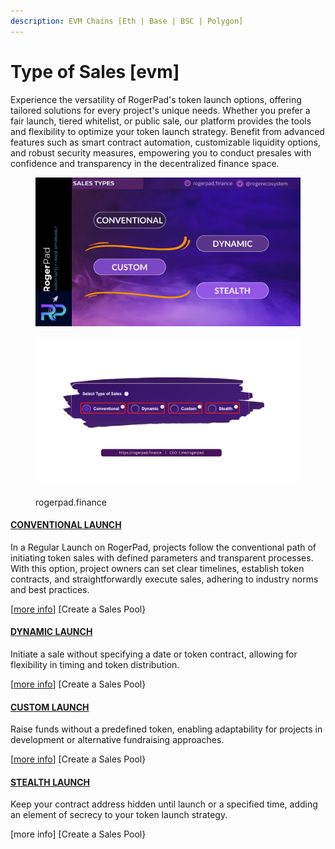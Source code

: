 ```yaml
---
description: EVM Chains [Eth | Base | BSC | Polygon]
---
```


# Type of Sales \[evm]

Experience the versatility of RogerPad's token launch options, offering tailored solutions for every project's unique needs. Whether you prefer a fair launch, tiered whitelist, or public sale, our platform provides the tools and flexibility to optimize your token launch strategy. Benefit from advanced features such as smart contract automation, customizable liquidity options, and robust security measures, empowering you to conduct presales with confidence and transparency in the decentralized finance space.

<figure><img src="../../.gitbook/assets/3 (1).png" alt=""><figcaption></figcaption></figure>

<figure><img src="../../.gitbook/assets/SALES TYPES.png" alt=""><figcaption><p>rogerpad.finance</p></figcaption></figure>

#### [CONVENTIONAL LAUNCH](https://docs.rogerpad.finance/v/rogerpad-solana-chain/solana-chain/solana-chain/roger-pad-details/type-of-sales/conventional-launch) <a href="#conventional-launch" id="conventional-launch"></a>

In a Regular Launch on RogerPad, projects follow the conventional path of initiating token sales with defined parameters and transparent processes. With this option, project owners can set clear timelines, establish token contracts, and straightforwardly execute sales, adhering to industry norms and best practices.

\[[more info](https://docs.rogerpad.finance/devleopers-corner/type-of-sales/conventional-launch)]  \[Create a Sales Pool}

#### [DYNAMIC LAUNCH](https://docs.rogerpad.finance/v/rogerpad-solana-chain/solana-chain/solana-chain/roger-pad-details/type-of-sales/dynamic-launch) <a href="#dynamic-launch" id="dynamic-launch"></a>

Initiate a sale without specifying a date or token contract, allowing for flexibility in timing and token distribution.

\[[more info](https://docs.rogerpad.finance/devleopers-corner/type-of-sales/dynamic-launch)]  \[Create a Sales Pool}

#### [CUSTOM LAUNCH](https://docs.rogerpad.finance/v/rogerpad-solana-chain/solana-chain/solana-chain/roger-pad-details/type-of-sales/custom-launch) <a href="#custom-launch" id="custom-launch"></a>

Raise funds without a predefined token, enabling adaptability for projects in development or alternative fundraising approaches.

\[[more info](https://docs.rogerpad.finance/devleopers-corner/type-of-sales/custom-launch)]  \[Create a Sales Pool}

#### [STEALTH LAUNCH](https://docs.rogerpad.finance/v/rogerpad-solana-chain/solana-chain/solana-chain/roger-pad-details/type-of-sales/stealth-launch) <a href="#stealth-launch" id="stealth-launch"></a>

Keep your contract address hidden until launch or a specified time, adding an element of secrecy to your token launch strategy.

\[more info]  \[Create a Sales Pool}
